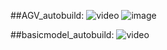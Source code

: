 ##AGV_autobuild:
![video](https://github.com/TzuyenHuang/FlexSim/assets/75783579/e1e524ef-95b8-40e3-8a7a-052d1da64e8d)
![image](https://github.com/TzuyenHuang/FlexSim/assets/75783579/16ee5612-06d1-4d43-97af-0b8f2d07ade4)

##basicmodel_autobuild:
![video](https://github.com/TzuyenHuang/FlexSim/assets/75783579/79cf60c9-0820-4ca6-8b5c-ebd4745ac5e0)
